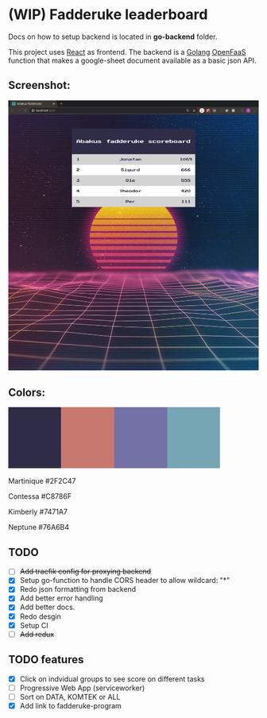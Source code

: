# (WIP) Fadderuke leaderboard

Docs on how to setup backend is located in **go-backend** folder.

This project uses [React](https://github.com/facebook/react) as frontend. The backend is a [Golang](https://golang.org/) [OpenFaaS](https://github.com/openfaas/faas) function that makes a google-sheet document available as a basic json API.

## Screenshot:

![](sc_page.png)

## Colors:

![](colors.png)

Martinique #2F2C47

Contessa #C8786F

Kimberly #7471A7

Neptune #76A6B4

## TODO

- [ ] <s>Add traefik config for proxying backend</s>
- [x] Setup go-function to handle CORS header to allow wildcard: "\*"
- [x] Redo json formatting from backend
- [x] Add better error handling
- [x] Add better docs.
- [x] Redo desgin
- [x] Setup CI
- [ ] <s>Add redux</s>

## TODO features

- [x] Click on indvidual groups to see score on different tasks
- [ ] Progressive Web App (serviceworker)
- [ ] Sort on DATA, KOMTEK or ALL
- [x] Add link to fadderuke-program
